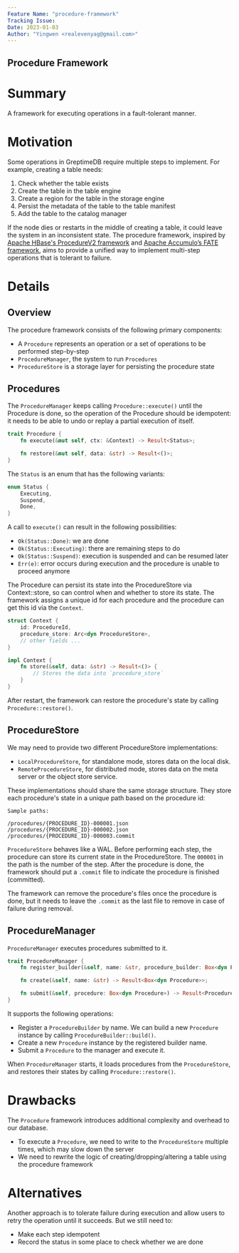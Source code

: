 ```yaml
---
Feature Name: "procedure-framework"
Tracking Issue:
Date: 2023-01-03
Author: "Yingwen <realevenyag@gmail.com>"
---
```


Procedure Framework
----------------------

# Summary
A framework for executing operations in a fault-tolerant manner.

# Motivation
Some operations in GreptimeDB require multiple steps to implement. For example, creating a table needs:
1. Check whether the table exists
2. Create the table in the table engine
  1. Create a region for the table in the storage engine
  2. Persist the metadata of the table to the table manifest
3. Add the table to the catalog manager

If the node dies or restarts in the middle of creating a table, it could leave the system in an inconsistent state. The procedure framework, inspired by [Apache HBase's ProcedureV2 framework](https://github.com/apache/hbase/blob/bfc9fc9605de638785435e404430a9408b99a8d0/src/main/asciidoc/_chapters/pv2.adoc) and [Apache Accumulo’s FATE framework](https://accumulo.apache.org/docs/2.x/administration/fate), aims to provide a unified way to implement multi-step operations that is tolerant to failure.

# Details
## Overview
The procedure framework consists of the following primary components:
- A `Procedure` represents an operation or a set of operations to be performed step-by-step
- `ProcedureManager`, the system to run `Procedures`
- `ProcedureStore` is a storage layer for persisting the procedure state


## Procedures
The `ProcedureManager` keeps calling `Procedure::execute()` until the Procedure is done, so the operation of the Procedure should be idempotent: it needs to be able to undo or replay a partial execution of itself.

```rust
trait Procedure {
    fn execute(&mut self, ctx: &Context) -> Result<Status>;

    fn restore(&mut self, data: &str) -> Result<()>;
}
```

The `Status` is an enum that has the following variants:
```rust
enum Status {
    Executing,
    Suspend,
    Done,
}
```

A call to `execute()` can result in the following possibilities:
- `Ok(Status::Done)`: we are done
- `Ok(Status::Executing)`: there are remaining steps to do
- `Ok(Status::Suspend)`: execution is suspended and can be resumed later
- `Err(e)`: error occurs during execution and the procedure is unable to proceed anymore


The Procedure can persist its state into the ProcedureStore via Context::store, so can control when and whether to store its state. The framework assigns a unique id for each procedure and the procedure can get this id via the `Context`.

```rust
struct Context {
    id: ProcedureId,
    procedure_store: Arc<dyn ProcedureStore>,
    // other fields ...
}

impl Context {
    fn store(&self, data: &str) -> Result<()> {
        // Stores the data into `procedure_store`
    }
}
```

After restart, the framework can restore the procedure's state by calling `Procedure::restore()`.

## ProcedureStore
We may need to provide two different ProcedureStore implementations:
- `LocalProcedureStore`, for standalone mode, stores data on the local disk.
- `RemoteProcedureStore`, for distributed mode, stores data on the meta server or the object store service.

These implementations should share the same storage structure. They store each procedure's state in a unique path based on the procedure id:

```
Sample paths:

/procedures/{PROCEDURE_ID}-000001.json
/procedures/{PROCEDURE_ID}-000002.json
/procedures/{PROCEDURE_ID}-000003.commit
```

`ProcedureStore` behaves like a WAL. Before performing each step, the procedure can store its current state in the ProcedureStore. The `000001` in the path is the number of the step. After the procedure is done, the framework should put a `.commit` file to indicate the procedure is finished (committed).

The framework can remove the procedure's files once the procedure is done, but it needs to leave the `.commit` as the last file to remove in case of failure during removal.

## ProcedureManager
`ProcedureManager` executes procedures submitted to it.

```rust
trait ProcedureManager {
    fn register_builder(&self, name: &str, procedure_builder: Box<dyn ProcedureBuilder>) -> Result<()>;

    fn create(&self, name: &str) -> Result<Box<dyn Procedure>>;

    fn submit(&self, procedure: Box<dyn Procedure>) -> Result<ProcedureId>;
}
```

It supports the following operations:
- Register a `ProcedureBuilder` by name. We can build a new `Procedure` instance by calling `ProcedureBuilder::build()`.
- Create a new `Procedure` instance by the registered builder name.
- Submit a `Procedure` to the manager and execute it.

When `ProcedureManager` starts, it loads procedures from the `ProcedureStore`, and restores their states by calling `Procedure::restore()`.

# Drawbacks
The `Procedure` framework introduces additional complexity and overhead to our database.
- To execute a `Procedure`, we need to write to the `ProcedureStore` multiple times, which may slow down the server
- We need to rewrite the logic of creating/dropping/altering a table using the procedure framework

# Alternatives
Another approach is to tolerate failure during execution and allow users to retry the operation until it succeeds. But we still need to:
- Make each step idempotent
- Record the status in some place to check whether we are done
